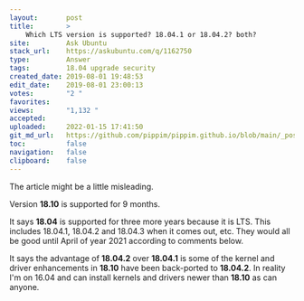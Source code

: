```yaml
---
layout:       post
title:        >
    Which LTS version is supported? 18.04.1 or 18.04.2? both?
site:         Ask Ubuntu
stack_url:    https://askubuntu.com/q/1162750
type:         Answer
tags:         18.04 upgrade security
created_date: 2019-08-01 19:48:53
edit_date:    2019-08-01 23:00:13
votes:        "2 "
favorites:    
views:        "1,132 "
accepted:     
uploaded:     2022-01-15 17:41:50
git_md_url:   https://github.com/pippim/pippim.github.io/blob/main/_posts/2019/2019-08-01-Which-LTS-version-is-supported^-18.04.1-or-18.04.2^-both^.md
toc:          false
navigation:   false
clipboard:    false
---
```


The article might be a little misleading.

Version **18.10** is supported for 9 months.

It says **18.04** is supported for three more years because it is LTS. This includes 18.04.1, 18.04.2 and 18.04.3 when it comes out, etc. They would all be good until April of year 2021 according to comments below.

It says the advantage of **18.04.2** over **18.04.1** is some of the kernel and driver enhancements in **18.10** have been back-ported to **18.04.2**. In reality I'm on 16.04 and can install kernels and drivers newer than **18.10** as can anyone.
